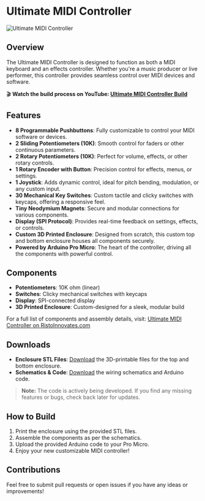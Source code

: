 # Ultimate MIDI Controller

![Ultimate MIDI Controller](https://ristoinnovates.com/wp-content/uploads/2024/06/UltimateMidiController.png)

## Overview

The Ultimate MIDI Controller is designed to function as both a MIDI keyboard and an effects controller. Whether you're a music producer or live performer, this controller provides seamless control over MIDI devices and software.

🎬 **Watch the build process on YouTube: [Ultimate MIDI Controller Build](https://www.youtube.com/watch?v=xiZ_aWyoJGo)**

## Features

- **8 Programmable Pushbuttons**: Fully customizable to control your MIDI software or devices.
- **2 Sliding Potentiometers (10K)**: Smooth control for faders or other continuous parameters.
- **2 Rotary Potentiometers (10K)**: Perfect for volume, effects, or other rotary controls.
- **1 Rotary Encoder with Button**: Precision control for effects, menus, or settings.
- **1 Joystick**: Adds dynamic control, ideal for pitch bending, modulation, or any custom input.
- **30 Mechanical Key Switches**: Custom tactile and clicky switches with keycaps, offering a responsive feel.
- **Tiny Neodymium Magnets**: Secure and modular connections for various components.
- **Display (SPI Protocol)**: Provides real-time feedback on settings, effects, or controls.
- **Custom 3D Printed Enclosure**: Designed from scratch, this custom top and bottom enclosure houses all components securely.
- **Powered by Arduino Pro Micro**: The heart of the controller, driving all the components with powerful control.

## Components

- **Potentiometers**: 10K ohm (linear)
- **Switches**: Clicky mechanical switches with keycaps
- **Display**: SPI-connected display
- **3D Printed Enclosure**: Custom-designed for a sleek, modular build

For a full list of components and assembly details, visit: [Ultimate MIDI Controller on RistoInnovates.com](https://ristoinnovates.com/product/ultimate-midi-controller/)

## Downloads

- **Enclosure STL Files**: [Download](#) the 3D-printable files for the top and bottom enclosure.
- **Schematics & Code**: [Download](#) the wiring schematics and Arduino code.

> **Note:** The code is actively being developed. If you find any missing features or bugs, check back later for updates.

## How to Build

1. Print the enclosure using the provided STL files.
2. Assemble the components as per the schematics.
3. Upload the provided Arduino code to your Pro Micro.
4. Enjoy your new customizable MIDI controller!

## Contributions

Feel free to submit pull requests or open issues if you have any ideas or improvements!
